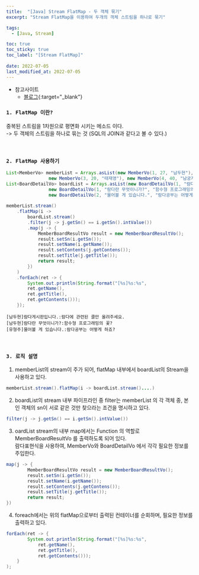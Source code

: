 ```yaml
---
title:  "[Java] Stream FlatMap - 두 객체 묶기"
excerpt: "Stream FlatMap을 이용하여 두개의 객체 스트림을 하나로 묶기"

tags:
  - [Java, Stream]

toc: true
toc_sticky: true
toc_label: "[Stream FlatMap]"
 
date: 2022-07-05
last_modified_at: 2022-07-05
---
```


- 참고사이트
  - [블로그](https://doohyun.tistory.com/24?category=592214){:target="_blank"}


### ``1. FlatMap 이란?``

중복된 스트림을 1차원으로 평면화 시키는 메소드 이다. <br>
-> 두 객체의 스트림을 하나로 묶는 것 (SQL의 JOIN과 같다고 볼 수 있다.)


<br>

### ``2. FlatMap 사용하기 ``

```java
List<MemberVo> memberList = Arrays.asList(new MemberVo(1, 27, "남두현"), new MemberVo(2, 20, "유형주"),
				new MemberVo(3, 20, "태재영"), new MemberVo(4, 40, "남궁계홍"));
List<BoardDetailVo> boardList = Arrays.asList(new BoardDetailVo(1, "람다게시판입니다.", "람다에 관련된 클만 올려주세요."),
				new BoardDetailVo(1, "람다란 무엇이니가?", "함수형 프로그래밍의 꽃?"),
				new BoardDetailVo(2, "물어볼 게 있습니다.", "람다공부는 어떻게 하죠?"));
 
memberList.stream()
	.flatMap(i ->
		boardList.stream()
		.filter(j -> j.getSn() == i.getSn().intValue())
		.map(j -> {
			MemberBoardResultVo result = new MemberBoardResultVo();
			result.setSn(i.getSn());
			result.setName(i.getName());
			result.setContents(j.getContens());
			result.setTitle(j.getTitle());
			return result;
		})
	)
	.forEach(ret -> {
		System.out.println(String.format("[%s]%s:%s", 
		ret.getName(), 
		ret.getTitle(), 
		ret.getContents()));
	});

```

```console
[남두현]람다게시판입니다.:람다에 관련된 클만 올려주세요.
[남두현]람다란 무엇이니가?:함수형 프로그래밍의 꽃?
[유형주]물어볼 게 있습니다.:람다공부는 어떻게 하죠?
```

<br>

### ``3. 로직 설명 ``

1) memberList의 stream이 주가 되어, flatMap 내부에서 boardList의 Stream을 사용하고 있다. <br> 

```java
memberList.stream().flatMap(i -> boardList.stream()....)
```


2) boardList의 stream 내부 파이프라인 중 filter는 memberList 의 각 객체 중, 본인 객체의 sn이 서로 같은 것만 찾으라는 조건을 명시하고 있다. <br> 

```java
filter(j -> j.getSn() == i.getSn().intValue())
```


3) oardList stream의 내부 map에서는 Function 의 역할로 MemberBoardResultVo 를 출력하도록 되어 있다. <br>
람다표현식을 사용하여, MemberVo와 BoardDetailVo 에서 각각 필요한 정보를 주입한다.

```java
map(j -> {
		MemberBoardResultVo result = new MemberBoardResultVo();
		result.setSn(i.getSn());
		result.setName(i.getName());
		result.setContents(j.getContens());
		result.setTitle(j.getTitle());
		return result;
})
```


4) foreach에서는 위의 flatMap으로부터 출력된 컨테이너를 순회하며, 필요한 정보를 출력하고 있다. <br>

```java
forEach(ret -> {
		System.out.println(String.format("[%s]%s:%s", 
			ret.getName(), 
			ret.getTitle(), 
			ret.getContents()));
	}
);
```
